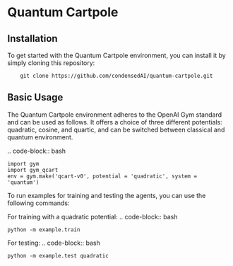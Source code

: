 Quantum Cartpole
=========

Installation
------------

To get started with the Quantum Cartpole environment, you can install it by simply cloning this repository:

```
	git clone https://github.com/condensedAI/quantum-cartpole.git
```
Basic Usage
------------

The Quantum Cartpole environment adheres to the OpenAI Gym standard and can be used as follows. It offers a choice of three different potentials: quadratic, cosine, and quartic, and can be switched between classical and quantum environment.

.. code-block:: bash

	import gym
	import gym_qcart
	env = gym.make('qcart-v0', potential = 'quadratic', system = 'quantum')

To run examples for training and testing the agents, you can use the following commands:

For training with a quadratic potential:
.. code-block:: bash 

	python -m example.train


For testing:
.. code-block:: bash 

	python -m example.test quadratic
